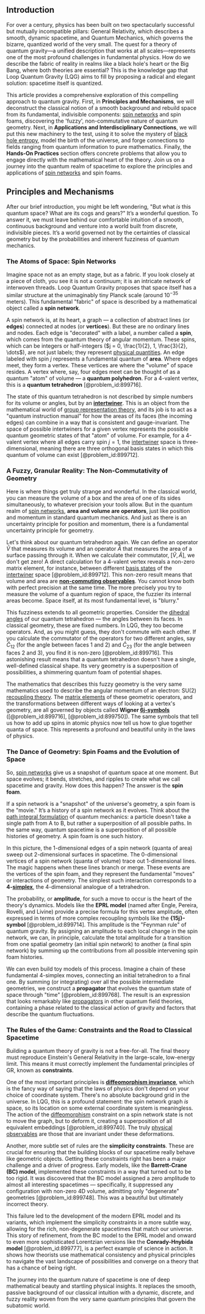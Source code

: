 ## Introduction
For over a century, physics has been built on two spectacularly successful but mutually incompatible pillars: General Relativity, which describes a smooth, dynamic spacetime, and Quantum Mechanics, which governs the bizarre, quantized world of the very small. The quest for a theory of quantum gravity—a unified description that works at all scales—represents one of the most profound challenges in fundamental physics. How do we describe the fabric of reality in realms like a black hole's heart or the Big Bang, where both theories are essential? This is the knowledge gap that Loop Quantum Gravity (LQG) aims to fill by proposing a radical and elegant solution: spacetime itself is quantized.

This article provides a comprehensive exploration of this compelling approach to quantum gravity. First, in **Principles and Mechanisms**, we will deconstruct the classical notion of a smooth background and rebuild space from its fundamental, indivisible components: [spin networks](@article_id:187260) and spin foams, discovering the 'fuzzy', non-commutative nature of quantum geometry. Next, in **Applications and Interdisciplinary Connections**, we will put this new machinery to the test, using it to solve the mystery of [black hole entropy](@article_id:149338), model the birth of the universe, and forge connections to fields ranging from quantum information to pure mathematics. Finally, the **Hands-On Practices** section offers concrete problems that allow you to engage directly with the mathematical heart of the theory. Join us on a journey into the quantum realm of spacetime to explore the principles and applications of [spin networks](@article_id:187260) and spin foams.

## Principles and Mechanisms
After our brief introduction, you might be left wondering, "But what *is* this quantum space? What are its cogs and gears?" It’s a wonderful question. To answer it, we must leave behind our comfortable intuition of a smooth, continuous background and venture into a world built from discrete, indivisible pieces. It’s a world governed not by the certainties of classical geometry but by the probabilities and inherent fuzziness of quantum mechanics.

### The Atoms of Space: Spin Networks

Imagine space not as an empty stage, but as a fabric. If you look closely at a piece of cloth, you see it is not a continuum; it is an intricate network of interwoven threads. Loop Quantum Gravity proposes that space itself has a similar structure at the unimaginably tiny Planck scale (around $10^{-35}$ meters). This fundamental "fabric" of space is described by a mathematical object called a **spin network**.

A spin network is, at its heart, a graph — a collection of abstract lines (or **edges**) connected at nodes (or **vertices**). But these are no ordinary lines and nodes. Each edge is "decorated" with a label, a number called a **spin**, which comes from the quantum theory of angular momentum. These spins, which can be integers or half-integers ($j = 0, \frac{1}{2}, 1, \frac{3}{2}, \dots$), are not just labels; they represent [physical quantities](@article_id:176901). An edge labeled with spin $j$ represents a fundamental quantum of **area**. Where edges meet, they form a vertex. These vertices are where the "volume" of space resides. A vertex where, say, four edges meet can be thought of as a quantum "atom" of volume — a **quantum polyhedron**. For a 4-valent vertex, this is a **quantum tetrahedron** [@problem_id:899716].

The state of this quantum tetrahedron is not described by simple numbers for its volume or angles, but by an **[intertwiner](@article_id:192842)**. This is an object from the mathematical world of [group representation theory](@article_id:141436), and its job is to act as a "quantum instruction manual" for how the areas of its faces (the incoming edges) can combine in a way that is consistent and gauge-invariant. The space of possible intertwiners for a given vertex represents the possible quantum geometric states of that "atom" of volume. For example, for a 4-valent vertex where all edges carry spin $j=1$, the [intertwiner](@article_id:192842) space is three-dimensional, meaning there are three orthogonal basis states in which this quantum of volume can exist [@problem_id:899712].

### A Fuzzy, Granular Reality: The Non-Commutativity of Geometry

Here is where things get truly strange and wonderful. In the classical world, you can measure the volume of a box and the area of one of its sides simultaneously, to whatever precision your tools allow. But in the quantum realm of [spin networks](@article_id:187260), **area and volume are operators**, just like position and momentum in standard quantum mechanics. And just as there is an uncertainty principle for position and momentum, there is a fundamental uncertainty principle for geometry.

Let's think about our quantum tetrahedron again. We can define an operator $\hat{V}$ that measures its volume and an operator $\hat{A}$ that measures the area of a surface passing through it. When we calculate their commutator, $[\hat{V}, \hat{A}]$, we don't get zero! A direct calculation for a 4-valent vertex reveals a non-zero matrix element, for instance, between different [basis states](@article_id:151969) of the [intertwiner](@article_id:192842) space [@problem_id:899712]. This non-zero result means that volume and area are **[non-commuting observables](@article_id:202536)**. You cannot know both with perfect precision at the same time. The more precisely you try to measure the volume of a quantum region of space, the fuzzier its internal areas become. Space itself, at its most fundamental level, is "blurry."

This fuzziness extends to all geometric properties. Consider the [dihedral angles](@article_id:184727) of our quantum tetrahedron — the angles between its faces. In classical geometry, these are fixed numbers. In LQG, they too become operators. And, as you might guess, they don't commute with each other. If you calculate the commutator of the operators for two different angles, say $\hat{C}_{12}$ (for the angle between faces 1 and 2) and $\hat{C}_{23}$ (for the angle between faces 2 and 3), you find it is non-zero [@problem_id:899716]. This astonishing result means that a quantum tetrahedron doesn't have a single, well-defined classical shape. Its very geometry is a superposition of possibilities, a shimmering quantum foam of potential shapes.

The mathematics that describes this fuzzy geometry is the very same mathematics used to describe the angular momentum of an electron: SU(2) [recoupling theory](@article_id:195169). The [matrix elements](@article_id:186011) of these geometric operators, and the transformations between different ways of looking at a vertex's geometry, are all governed by objects called **Wigner [6j-symbols](@article_id:193858)** ([@problem_id:899716], [@problem_id:899750]). The same symbols that tell us how to add up spins in atomic physics now tell us how to glue together quanta of space. This represents a profound and beautiful unity in the laws of physics.

### The Dance of Geometry: Spin Foams and the Evolution of Space

So, [spin networks](@article_id:187260) give us a snapshot of quantum space at one moment. But space evolves; it bends, stretches, and ripples to create what we call spacetime and gravity. How does this happen? The answer is the **spin foam**.

If a spin network is a "snapshot" of the universe's geometry, a spin foam is the "movie." It’s a history of a spin network as it evolves. Think about the [path integral formulation](@article_id:144557) of quantum mechanics: a particle doesn't take a single path from A to B, but rather a superposition of all possible paths. In the same way, quantum spacetime is a superposition of all possible histories of geometry. A spin foam is one such history.

In this picture, the 1-dimensional edges of a spin network (quanta of area) sweep out 2-dimensional surfaces in spacetime. The 0-dimensional vertices of a spin network (quanta of volume) trace out 1-dimensional lines. The magic happens when these lines branch or merge. These events are the vertices of the spin foam, and they represent the fundamental "moves" or interactions of geometry. The simplest such interaction corresponds to a **4-[simplex](@article_id:270129)**, the 4-dimensional analogue of a tetrahedron.

The probability, or **amplitude**, for such a move to occur is the heart of the theory's dynamics. Models like the **EPRL model** (named after Engle, Pereira, Rovelli, and Livine) provide a precise formula for this vertex amplitude, often expressed in terms of more complex recoupling symbols like the **{15j}-symbol** [@problem_id:899714]. This amplitude is the "Feynman rule" of quantum gravity. By assigning an amplitude to each local change in the spin network, we can, in principle, calculate the total amplitude for a transition from one spatial geometry (an initial spin network) to another (a final spin network) by summing up the contributions from all possible intervening spin foam histories.

We can even build toy models of this process. Imagine a chain of these fundamental 4-simplex moves, connecting an initial tetrahedron to a final one. By summing (or integrating) over all the possible intermediate geometries, we construct a **propagator** that evolves the quantum state of space through "time" [@problem_id:899768]. The result is an expression that looks remarkably like [propagators](@article_id:152676) in other quantum field theories, containing a phase related to the classical action of gravity and factors that describe the quantum fluctuations.

### The Rules of the Game: Constraints and the Road to Classical Spacetime

Building a quantum theory of gravity is not a free-for-all. The final theory must reproduce Einstein's General Relativity in the large-scale, low-energy limit. This means it must correctly implement the fundamental principles of GR, known as **constraints**.

One of the most important principles is **[diffeomorphism invariance](@article_id:180421)**, which is the fancy way of saying that the laws of physics don't depend on your choice of coordinate system. There's no absolute background grid in the universe. In LQG, this is a profound statement: the spin network graph *is* space, so its location on some external coordinate system is meaningless. The action of the [diffeomorphism](@article_id:146755) constraint on a spin network state is not to move the graph, but to deform it, creating a superposition of all equivalent embeddings [@problem_id:899740]. The truly [physical observables](@article_id:154198) are those that are invariant under these deformations.

Another, more subtle set of rules are the **simplicity constraints**. These are crucial for ensuring that the building blocks of our spacetime really behave like geometric objects. Getting these constraints right has been a major challenge and a driver of progress. Early models, like the **Barrett-Crane (BC) model**, implemented these constraints in a way that turned out to be too rigid. It was discovered that the BC model assigned a zero amplitude to almost all interesting spacetimes — specifically, it suppressed any configuration with non-zero 4D volume, admitting only "degenerate" geometries [@problem_id:899748]. This was a beautiful but ultimately incorrect theory.

This failure led to the development of the modern EPRL model and its variants, which implement the simplicity constraints in a more subtle way, allowing for the rich, non-degenerate spacetimes that match our universe. This story of refinement, from the BC model to the EPRL model and onward to even more sophisticated Lorentzian versions like the **Conrady-Hnybida model** [@problem_id:899777], is a perfect example of science in action. It shows how theorists use mathematical consistency and physical principles to navigate the vast landscape of possibilities and converge on a theory that has a chance of being right.

The journey into the quantum nature of spacetime is one of deep mathematical beauty and startling physical insights. It replaces the smooth, passive background of our classical intuition with a dynamic, discrete, and fuzzy reality woven from the very same quantum principles that govern the subatomic world.